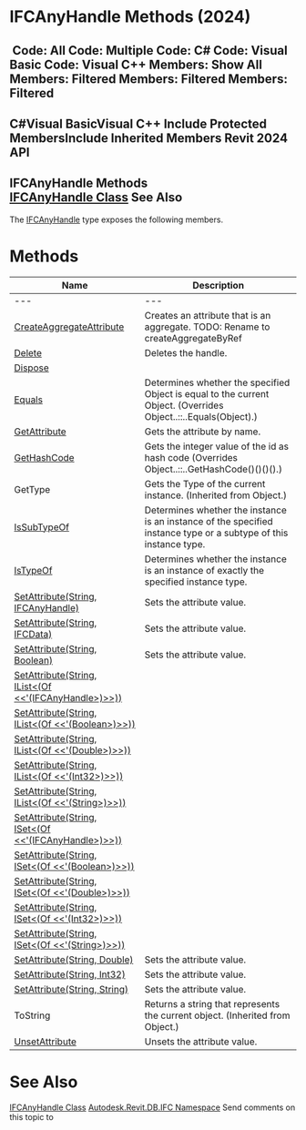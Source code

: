 # IFCAnyHandle Methods (2024)

﻿
 Code: All Code: Multiple Code: C# Code: Visual Basic Code: Visual C++  Members: Show All Members: Filtered Members: Filtered Members: Filtered   
---  
C#Visual BasicVisual C++
Include Protected MembersInclude Inherited Members
Revit 2024 API  
---  
IFCAnyHandle Methods  
[IFCAnyHandle Class](8b893943-70fa-94bf-90be-1523d516ecb3.md "IFCAnyHandle Class") See Also  
---  
The [IFCAnyHandle](8b893943-70fa-94bf-90be-1523d516ecb3.md "IFCAnyHandle Class") type exposes the following members.
# Methods
| Name | Description |
| --- | --- |
| --- | --- | --- |
| [CreateAggregateAttribute](761e7923-0861-d882-63ac-6cb61e62ee2f.md "CreateAggregateAttribute Method") | Creates an attribute that is an aggregate. TODO: Rename to createAggregateByRef |
| [Delete](f3fc20a7-9cbb-e9c2-0894-b4c9277ac4d1.md "Delete Method") | Deletes the handle. |
| [Dispose](3567b524-9ce9-cc52-0576-29893213f4f3.md "Dispose Method") |
| [Equals](9b7669ae-794e-6a9e-29d9-e4ffbbbc6a22.md "Equals Method") | Determines whether the specified Object is equal to the current Object.  (Overrides Object..::..Equals(Object).) |
| [GetAttribute](2ee5df0d-54ed-73e7-25d3-6861d5f51092.md "GetAttribute Method") | Gets the attribute by name. |
| [GetHashCode](35e9f0b1-e277-5935-fdb8-a8a9397ed2d1.md "GetHashCode Method") | Gets the integer value of the id as hash code  (Overrides Object..::..GetHashCode()()()().) |
| GetType | Gets the Type of the current instance. (Inherited from Object.) |
| [IsSubTypeOf](a7f06a9b-4c83-c6ff-ed7b-6625f41985d4.md "IsSubTypeOf Method") | Determines whether the instance is an instance of the specified instance type or a subtype of this instance type. |
| [IsTypeOf](5e94f8e8-0ec3-ea5b-e46f-f16696fab7e3.md "IsTypeOf Method") | Determines whether the instance is an instance of exactly the specified instance type. |
| [SetAttribute(String, IFCAnyHandle)](5d6b9f6a-d25a-9766-009c-9379e4782dbd.md "SetAttribute Method \(String, IFCAnyHandle\)") | Sets the attribute value. |
| [SetAttribute(String, IFCData)](f2bcbc8f-58b7-b644-73ae-2713b456c4cd.md "SetAttribute Method \(String, IFCData\)") | Sets the attribute value. |
| [SetAttribute(String, Boolean)](a226efeb-5a09-0da5-c948-66f6dc331b4e.md "SetAttribute Method \(String, Boolean\)") | Sets the attribute value. |
| [SetAttribute(String, IList<(Of <<'(IFCAnyHandle>)>>))](789e5812-5195-8eb0-8a5b-ee188fccdc40.md "SetAttribute Method \(String, IList\(IFCAnyHandle\)\)") |
| [SetAttribute(String, IList<(Of <<'(Boolean>)>>))](fd6d2789-8499-512b-bae5-342b4a432570.md "SetAttribute Method \(String, IList\(Boolean\)\)") |
| [SetAttribute(String, IList<(Of <<'(Double>)>>))](738e90e5-9924-8399-27ad-1a6e099f83e3.md "SetAttribute Method \(String, IList\(Double\)\)") |
| [SetAttribute(String, IList<(Of <<'(Int32>)>>))](96cbef6a-6828-b026-cf5f-4104a7717b91.md "SetAttribute Method \(String, IList\(Int32\)\)") |
| [SetAttribute(String, IList<(Of <<'(String>)>>))](ff7c884c-5301-1641-8f11-45264b536cd3.md "SetAttribute Method \(String, IList\(String\)\)") |
| [SetAttribute(String, ISet<(Of <<'(IFCAnyHandle>)>>))](afef86a9-8745-fcc6-e844-f32ab917ce4b.md "SetAttribute Method \(String, ISet\(IFCAnyHandle\)\)") |
| [SetAttribute(String, ISet<(Of <<'(Boolean>)>>))](0dd5676c-aaa3-eed5-5d87-3da3a33541ea.md "SetAttribute Method \(String, ISet\(Boolean\)\)") |
| [SetAttribute(String, ISet<(Of <<'(Double>)>>))](f4cf6032-f724-525b-fd7e-9eb72904c78a.md "SetAttribute Method \(String, ISet\(Double\)\)") |
| [SetAttribute(String, ISet<(Of <<'(Int32>)>>))](310a9e9f-2a07-5af5-8160-581441bd2e90.md "SetAttribute Method \(String, ISet\(Int32\)\)") |
| [SetAttribute(String, ISet<(Of <<'(String>)>>))](285c5806-127c-332a-090f-b48e228e0ed7.md "SetAttribute Method \(String, ISet\(String\)\)") |
| [SetAttribute(String, Double)](a5a4bf0b-879a-d56a-ae79-3a011464b466.md "SetAttribute Method \(String, Double\)") | Sets the attribute value. |
| [SetAttribute(String, Int32)](7c4037bc-b04c-a834-f670-1608d3fdf719.md "SetAttribute Method \(String, Int32\)") | Sets the attribute value. |
| [SetAttribute(String, String)](85aac403-65ce-356e-2075-a2429a712509.md "SetAttribute Method \(String, String\)") | Sets the attribute value. |
| ToString | Returns a string that represents the current object. (Inherited from Object.) |
| [UnsetAttribute](a7877fdd-1aff-cbd4-27a4-670cb227e728.md "UnsetAttribute Method") | Unsets the attribute value. |

# See Also
[IFCAnyHandle Class](8b893943-70fa-94bf-90be-1523d516ecb3.md "IFCAnyHandle Class")
[Autodesk.Revit.DB.IFC Namespace](b823fafb-1ba1-896b-4097-142c2817ce74.md "Autodesk.Revit.DB.IFC Namespace")
Send comments on this topic to 